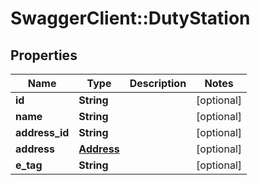 # SwaggerClient::DutyStation

## Properties
Name | Type | Description | Notes
------------ | ------------- | ------------- | -------------
**id** | **String** |  | [optional] 
**name** | **String** |  | [optional] 
**address_id** | **String** |  | [optional] 
**address** | [**Address**](Address.md) |  | [optional] 
**e_tag** | **String** |  | [optional] 


